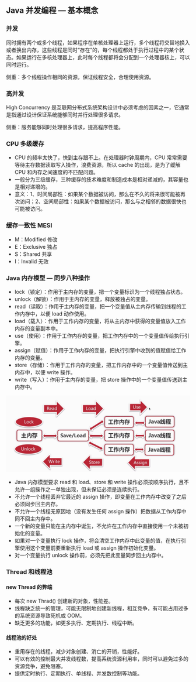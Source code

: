 ## Java 并发编程 — 基本概念

### 并发

同时拥有两个或多个线程，如果程序在单核处理器上运行，多个线程将交替地换入或者换出内存，这些线程是同时“存在”的，每个线程都处于执行过程中的某个状态。如果运行在多核处理器上，此时每个线程都将会分配到一个处理器核上，可以同时运行。

侧重：多个线程操作相同的资源，保证线程安全，合理使用资源。



### 高并发

High Concurrency 是互联网分布式系统架构设计中必须考虑的因素之一，它通常是指通过设计保证系统能够同时并行处理很多请求。

侧重：服务能够同时处理很多请求，提高程序性能。



### CPU 多级缓存

- CPU 的频率太快了，快到主存跟不上。在处理器时钟周期内，CPU 常常需要等待主存数据读取写入操作，浪费资源，所以 cache 的出现，是为了缓解 CPU 和内存之间速度的不匹配问题。
- 一般分为三级缓存，三种缓存的技术难度和制造成本是相对递减的，其容量也是相对递增的。
- 意义：1、时间局部性：如果某个数据被访问，那么在不久的将来很可能被再次访问；2、空间局部性：如果某个数据被访问，那么与之相邻的数据很快也可能被访问。



### 缓存一致性 MESI

- M：Modified 修改
- E：Exclusive 独占
- S：Shared 共享
- I：Invalid 无效



### Java 内存模型 — 同步八种操作

- lock（锁定）：作用于主内存的变量，把一个变量标识为一个线程独占状态。
- unlock（解锁）：作用于主内存的变量，释放被独占的变量。
- read（读取）：作用于主内存的变量，把一个变量值从主内存传输到线程的工作内存中，以便 load 动作使用。
- load（载入）：作用于工作内存的变量，将从主内存中获得的变量值放入工作内存的变量副本中。
- use（使用）：作用于工作内存的变量，把工作内存中的一个变量值传给执行引擎。
- assign（赋值）：作用于工作内存的变量，把执行引擎中收到的值赋值给工作内存的变量。
- store（存储）：作用于工作内存的变量，把工作内存中的一个变量值传送到主内存中，以便 write 操作。
- write（写入）：作用于主内存的变量，把 store 操作中的一个变量值传送到主内存中。

![](images/20200129132541.png)

- Java 内存模型要求 read 和 load、store 和 write 操作必须按顺序执行，且不允许一组操作之一单独出现，但未保证必须是连续执行。
- 不允许一个线程丢弃它最近的 assign 操作，即变量在工作内存中改变了之后必须同步回主内存。
- 不允许一个线程无原因地（没有发生任何 assign 操作）把数据从工作内存中同不回主内存中。
- 一个新的变量只能在主内存中诞生，不允许在工作内存中直接使用一个未被初始化的变量。
- 如果对一个变量执行 lock 操作，将会清空工作内存中此变量的值，在执行引擎使用这个变量前要重新执行 load 或 assign 操作初始化变量。
- 对一个变量执行 unlock 操作前，必须先把此变量同步回主内存中。



### Thread 和线程池

#### new Thread 的弊端

- 每次 new Thrad() 创建新的对象，性能差。
- 线程缺乏统一的管理，可能无限制地创建新线程，相互竞争，有可能占用过多的系统资源导致死机或 OOM。
- 缺乏更多的功能，如更多执行、定期执行、线程中断。



#### 线程池的好处

- 重用存在的线程，减少对象创建、消亡的开销，性能好。
- 可以有效的控制最大并发线程数，提高系统资源利用率，同时可以避免过多的资源竞争，避免阻塞。
- 提供定时执行、定期执行、单线程、并发数控制等功能。